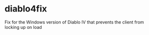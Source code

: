 # diablo4fix
Fix for the Windows version of Diablo IV that prevents the client from locking up on load
